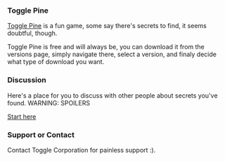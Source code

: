 ### Toggle Pine

[Toggle Pine](https://togglecorporation.github.io/pine/info) is a fun game, some say there's secrets to find, it seems doubtful, though.

Toggle Pine is free and will always be, you can download it from the versions page, simply navigate there, select a version, and finaly decide what type of download you want.

### Discussion

Here's a place for you to discuss with other people about secrets you've found. WARNING: SPOILERS

[Start here](/discuss)

### Support or Contact

Contact Toggle Corporation for painless support :).
